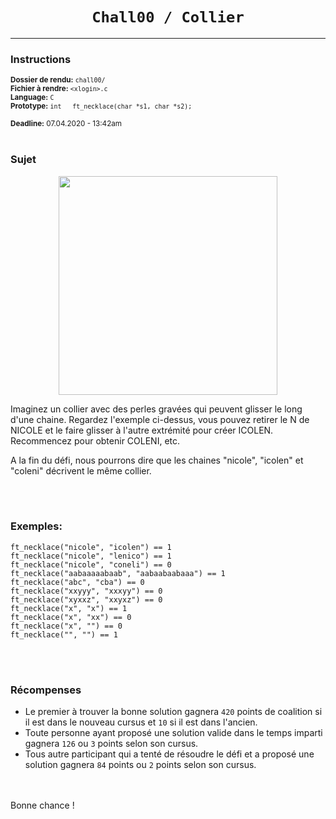 <h1 align="center"><code>Chall00 / Collier</code></h1>

---

### Instructions

<sub>**Dossier de rendu:** `chall00/`</sub><br />
<sub>**Fichier à rendre:** `<xlogin>.c`</sub><br />
<sub>**Language:** `C`</sub><br />
<sub>**Prototype:** `int   ft_necklace(char *s1, char *s2);`</sub>

<sub>**Deadline:** 07.04.2020 - 13:42am</sub>
<br /><br />
### Sujet

<p align="center">
  <img width="350" height="350" src="https://www.craftkitsandsupplies.com/images/Beads/Alpha_Beads/Wood_Alphabet_Beads_26217.jpg">
</p>

Imaginez un collier avec des perles gravées qui peuvent glisser le long d'une chaine. Regardez l'exemple ci-dessus, vous pouvez retirer le N de NICOLE et le faire glisser à l'autre extrémité pour créer ICOLEN. Recommencez pour obtenir COLENI, etc.

A la fin du défi, nous pourrons dire que les chaines "nicole", "icolen" et "coleni" décrivent le même collier.

<br /><br />
### Exemples:

```
ft_necklace("nicole", "icolen") == 1
ft_necklace("nicole", "lenico") == 1
ft_necklace("nicole", "coneli") == 0
ft_necklace("aabaaaaabaab", "aabaabaabaaa") == 1
ft_necklace("abc", "cba") == 0
ft_necklace("xxyyy", "xxxyy") == 0
ft_necklace("xyxxz", "xxyxz") == 0
ft_necklace("x", "x") == 1
ft_necklace("x", "xx") == 0
ft_necklace("x", "") == 0
ft_necklace("", "") == 1
```
<br /><br />
### Récompenses

 - Le premier à trouver la bonne solution gagnera `420` points de coalition si il est dans le nouveau cursus et `10` si il est dans l'ancien.
 - Toute personne ayant proposé une solution valide dans le temps imparti gagnera `126` ou `3` points selon son cursus.
 - Tous autre participant qui a tenté de résoudre le défi et a proposé une solution gagnera `84` points ou `2` points selon son cursus.


<br /><br />
Bonne chance !